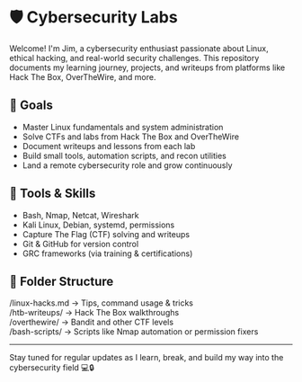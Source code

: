 
# 🛡️ Cybersecurity Labs

Welcome! I'm Jim, a cybersecurity enthusiast passionate about Linux, ethical hacking, and real-world security challenges. This repository documents my learning journey, projects, and writeups from platforms like Hack The Box, OverTheWire, and more.

## 🚀 Goals
- Master Linux fundamentals and system administration
- Solve CTFs and labs from Hack The Box and OverTheWire
- Document writeups and lessons from each lab
- Build small tools, automation scripts, and recon utilities
- Land a remote cybersecurity role and grow continuously 

## 🔧 Tools & Skills
- Bash, Nmap, Netcat, Wireshark
- Kali Linux, Debian, systemd, permissions
- Capture The Flag (CTF) solving and writeups
- Git & GitHub for version control
- GRC frameworks (via training & certifications)

## 📁 Folder Structure
/linux-hacks.md → Tips, command usage & tricks  
/htb-writeups/ → Hack The Box walkthroughs  
/overthewire/ → Bandit and other CTF levels  
/bash-scripts/ → Scripts like Nmap automation or permission fixers  

---

Stay tuned for regular updates as I learn, break, and build my way into the cybersecurity field 💻🔒
